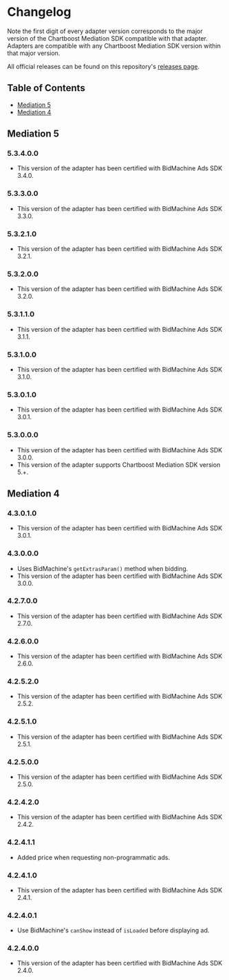 # Changelog

Note the first digit of every adapter version corresponds to the major version of the Chartboost Mediation SDK compatible with that adapter. 
Adapters are compatible with any Chartboost Mediation SDK version within that major version.

All official releases can be found on this repository's [releases page](https://github.com/ChartBoost/chartboost-mediation-android-adapter-bidmachine/releases).

## Table of Contents
- [Mediation 5](#mediation-5)
- [Mediation 4](#mediation-4)

## Mediation 5

### 5.3.4.0.0
- This version of the adapter has been certified with BidMachine Ads SDK 3.4.0.

### 5.3.3.0.0
- This version of the adapter has been certified with BidMachine Ads SDK 3.3.0.

### 5.3.2.1.0
- This version of the adapter has been certified with BidMachine Ads SDK 3.2.1.

### 5.3.2.0.0
- This version of the adapter has been certified with BidMachine Ads SDK 3.2.0.

### 5.3.1.1.0
- This version of the adapter has been certified with BidMachine Ads SDK 3.1.1.

### 5.3.1.0.0
- This version of the adapter has been certified with BidMachine Ads SDK 3.1.0.

### 5.3.0.1.0
- This version of the adapter has been certified with BidMachine Ads SDK 3.0.1.

### 5.3.0.0.0
- This version of the adapter has been certified with BidMachine Ads SDK 3.0.0.
- This version of the adapter supports Chartboost Mediation SDK version 5.+.

## Mediation 4

### 4.3.0.1.0
- This version of the adapter has been certified with BidMachine Ads SDK 3.0.1.

### 4.3.0.0.0
- Uses BidMachine's `getExtrasParam()` method when bidding.
- This version of the adapter has been certified with BidMachine Ads SDK 3.0.0.

### 4.2.7.0.0
- This version of the adapter has been certified with BidMachine Ads SDK 2.7.0.

### 4.2.6.0.0
- This version of the adapter has been certified with BidMachine Ads SDK 2.6.0.

### 4.2.5.2.0
- This version of the adapter has been certified with BidMachine Ads SDK 2.5.2.

### 4.2.5.1.0
- This version of the adapter has been certified with BidMachine Ads SDK 2.5.1.

### 4.2.5.0.0
- This version of the adapter has been certified with BidMachine Ads SDK 2.5.0.

### 4.2.4.2.0
- This version of the adapter has been certified with BidMachine Ads SDK 2.4.2.

### 4.2.4.1.1
- Added price when requesting non-programmatic ads.

### 4.2.4.1.0
- This version of the adapter has been certified with BidMachine Ads SDK 2.4.1.

### 4.2.4.0.1
- Use BidMachine's `canShow` instead of `isLoaded` before displaying ad.

### 4.2.4.0.0
- This version of the adapter has been certified with BidMachine Ads SDK 2.4.0.
